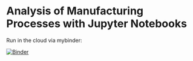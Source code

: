 # Analysis of Manufacturing Processes with Jupyter Notebooks

Run in the cloud via mybinder:

[![Binder](https://mybinder.org/badge_logo.svg)](https://mybinder.org/v2/gh/dmpalma/manufacturing-technology-notebooks/HEAD?labpath=index.ipynb)
